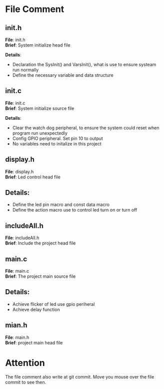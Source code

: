 # File Comment
## init.h
**File**: init.h  
**Brief**: System initialize head file

**Details**:  
- Declaration the SysInit() and VarsInit(), what is use to ensure systeam run normally 
- Define the necessary variable and data structure

## init.c
**File**: init.c  
**Brief**: System initialize source file

**Details**:
- Clear the watch dog peripheral, to ensure the  system could reset when program run unexpectedly
- Config GPIO peripheral. Set pin 10 to output
- No  variables need to initalize in this project

## display.h
**File**: display.h  
**Brief**: Led control head file

## **Details**:
- Define the led pin macro and const data macro
- Define the action macro use to control led turn on or turn off

## includeAll.h
**File**: includeAll.h  
**Brief**: Include the project head file

## main.c
**File**: main.c  
**Brief**: The project main source file

## **Details**: 
- Achieve flicker of led use gpio periheral
- Achieve delay function 

## mian.h
**File**: main.h  
**Brief**: project main head file

# Attention

The file comment also write at git commit. Move you mouse over the file commit to see then. 